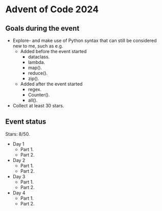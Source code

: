 # Advent of Code 2024

## Goals during the event

- Explore- and make use of Python syntax that can still be considered new to me, such as e.g.
  - Added before the event started
    - dataclass.
    - lambda.
    - map().
    - reduce().
    - zip().
  - Added after the event started
    - regex.
    - Counter().
    - all().
- Collect at least 30 stars.

## Event status

Stars: 8/50.

- Day 1
  - Part 1.
  - Part 2.
- Day 2
  - Part 1.
  - Part 2.
- Day 3
  - Part 1.
  - Part 2.
- Day 4
  - Part 1.
  - Part 2.
